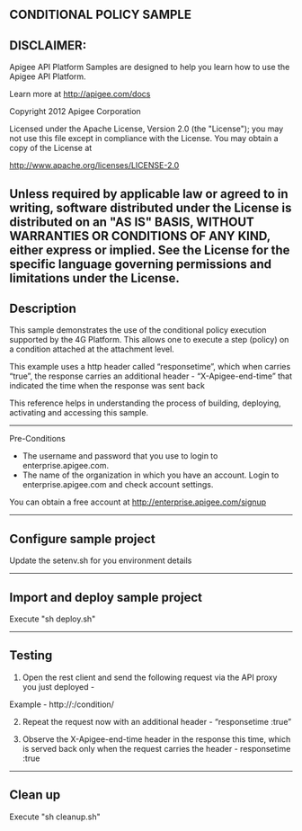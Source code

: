 CONDITIONAL POLICY SAMPLE----------------------------------------------DISCLAIMER: --------------------------Apigee API Platform Samples are designed to help you learn how to usethe Apigee API Platform.Learn more at http://apigee.com/docs Copyright 2012 Apigee CorporationLicensed under the Apache License, Version 2.0 (the "License"); you may not usethis file except in compliance with the License. You may obtain a copyof the License athttp://www.apache.org/licenses/LICENSE-2.0Unless required by applicable law or agreed to in writing, softwaredistributed under the License is distributed on an "AS IS" BASIS,WITHOUT WARRANTIES OR CONDITIONS OF ANY KIND, either express or implied.See the License for the specific language governing permissions andlimitations under the License.--------------------------Description--------------------------This sample demonstrates the use of the conditional policy execution supported by the 4G Platform. This allows one to execute a step (policy) on a condition attached at the attachment level.This example uses a http header called “responsetime”, which when carries “true”, the response carries an additional header - “X-Apigee-end-time” that indicated the time when the response was sent backThis reference helps in understanding the process of building, deploying, activating and accessing this sample.--------------------------Pre-Conditions* The username and password that you use to login to enterprise.apigee.com.* The name of the organization in which you have an account. Login to   enterprise.apigee.com and check account settings.You can obtain a free account at http://enterprise.apigee.com/signup--------------------------Configure sample project--------------------------Update the setenv.sh for you environment details--------------------------Import and deploy sample project--------------------------Execute "sh deploy.sh"--------------------------Testing--------------------------1. Open the rest client and send the following request via the API proxy you just deployed - Example - http://<gateway-ip>:<port>/condition/2. Repeat the request now with an additional header - “responsetime :true”3. Observe the X-Apigee-end-time header in the response this time, which is served back only when the request carries the header - responsetime :true--------------------------Clean up--------------------------Execute "sh cleanup.sh"